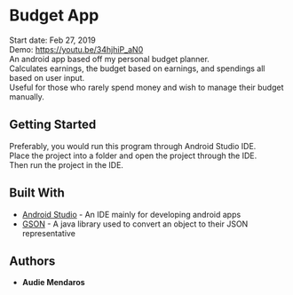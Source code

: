 # Budget App
Start date: Feb 27, 2019  
Demo: https://youtu.be/34hjhiP_aN0  
An android app based off my personal budget planner.  
Calculates earnings, the budget based on earnings, and spendings all based on user input.  
Useful for those who rarely spend money and wish to manage their budget manually.

## Getting Started

Preferably, you would run this program through Android Studio IDE.  
Place the project into a folder and open the project through the IDE.  
Then run the project in the IDE.

## Built With

* [Android Studio](https://developer.android.com/studio) - An IDE mainly for developing android apps
* [GSON](https://github.com/google/gson) - A java library used to convert an object to their JSON representative

## Authors
* **Audie Mendaros**
